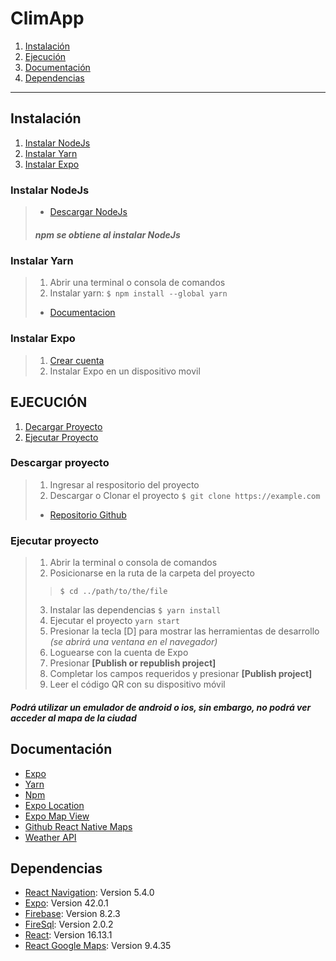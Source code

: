 # **ClimApp**
1. [Instalación](#Instalación)
2. [Ejecución](#Ejecución)
3. [Documentación](#Documentación)
4. [Dependencias](#Dependencias)
***

## Instalación
1. [Instalar NodeJs](#Instalar-NodeJs)
2. [Instalar Yarn](#Instalar-Yarn)
3. [Instalar Expo](#Instalar-Expo)


### Instalar NodeJs
> * [Descargar NodeJs](https://nodejs.org/es/download/)
> ##### npm se obtiene al instalar NodeJs

### Instalar Yarn
> 1. Abrir una terminal o consola de comandos
> 2. Instalar yarn: 
```$ npm install --global yarn```
> * [Documentacion](https://classic.yarnpkg.com/lang/en/docs/install/#windows-stable)

### Instalar Expo
> 1. [Crear cuenta](https://expo.io/)
> 2. Instalar Expo en un dispositivo movil



## EJECUCIÓN
1. [Decargar Proyecto](#Descargar-proyecto)
2. [Ejecutar Proyecto](#Ejecutar-proyecto)


### Descargar proyecto
> 1. Ingresar al respositorio del proyecto
> 2. Descargar o Clonar el proyecto
```$ git clone https://example.com```
> * [Repositorio Github](https://github.com/SkillsBuild/app-clima)

### Ejecutar proyecto
> 1. Abrir la terminal o consola de comandos
> 2. Posicionarse en la ruta de la carpeta del proyecto
>> ```$ cd ../path/to/the/file```
> 3. Instalar las dependencias
```$ yarn install```
> 4. Ejecutar el proyecto
```yarn start```
> 5. Presionar la tecla [D] para mostrar las herramientas de desarrollo
>    *(se abrirá una ventana en el navegador)*
> 6. Loguearse con la cuenta de Expo
> 7. Presionar **[Publish or republish project]**
> 8. Completar los campos requeridos y presionar **[Publish project]**
> 9. Leer el código QR con su dispositivo móvil

##### Podrá utilizar un emulador de android o ios, sin embargo, no podrá ver acceder al mapa de la ciudad





## Documentación
* [Expo](https://expo.io/)
* [Yarn](https://yarnpkg.com/)
* [Npm](https://www.npmjs.com/)
* [Expo Location](https://docs.expo.dev/versions/latest/sdk/location/)
* [Expo Map View](https://docs.expo.dev/versions/latest/sdk/map-view/)
* [Github React Native Maps](https://github.com/react-native-maps/react-native-maps)
* [Weather API](https://openweathermap.org/api)



## Dependencias
* [React Navigation](https://reactnavigation.org/docs/getting-started/): Version 5.4.0
* [Expo](https://docs.expo.dev/get-started/installation/): Version 42.0.1
* [Firebase](https://www.npmjs.com/package/firebase): Version 8.2.3
* [FireSql](https://www.npmjs.com/package/firesql): Version 2.0.2
* [React](https://es.reactjs.org/docs/getting-started.html): Version 16.13.1
* [React Google Maps](https://www.npmjs.com/package/react-google-maps): Version 9.4.35
